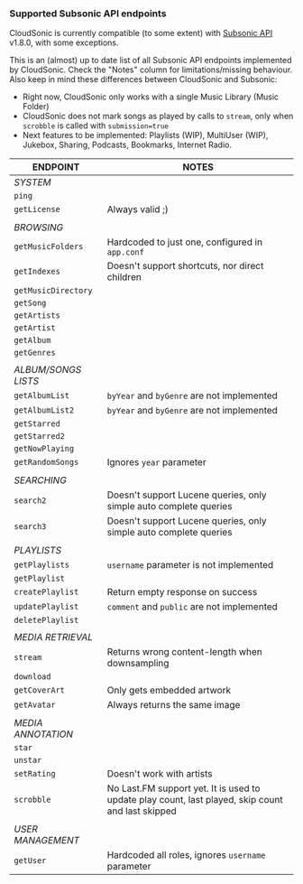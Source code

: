 
###  Supported Subsonic API endpoints

CloudSonic is currently compatible (to some extent) with [Subsonic API](subsonic.org/pages/api.jsp) v1.8.0, with some exceptions.

This is an (almost) up to date list of all Subsonic API endpoints implemented by CloudSonic. 
Check the "Notes" column for limitations/missing behaviour. Also keep in mind these differences between 
CloudSonic and Subsonic:

* Right now, CloudSonic only works with a single Music Library (Music Folder)
* CloudSonic does not mark songs as played by calls to `stream`, only when 
 `scrobble` is called with `submission=true`
* Next features to be implemented: Playlists (WIP), MultiUser (WIP), Jukebox, Sharing, Podcasts, Bookmarks, Internet Radio. 


| ENDPOINT               | NOTES |
|------------------------|-------|
| _SYSTEM_               ||
| `ping`                 | |
| `getLicense`           | Always valid ;) |    
| ||
| _BROWSING_             ||
| `getMusicFolders`      | Hardcoded to just one, configured in `app.conf` |
| `getIndexes`           | Doesn't support shortcuts, nor direct children |
| `getMusicDirectory`    | |
| `getSong`              | |
| `getArtists`           | |
| `getArtist`            | |
| `getAlbum`             | |
| `getGenres`            | |
| ||
| _ALBUM/SONGS LISTS_    ||
| `getAlbumList`         | `byYear` and `byGenre` are not implemented |
| `getAlbumList2`        | `byYear` and `byGenre` are not implemented |
| `getStarred`           | |
| `getStarred2`          | |
| `getNowPlaying`        | |
| `getRandomSongs`       | Ignores `year` parameter |
| ||
| _SEARCHING_            ||
| `search2`              | Doesn't support Lucene queries, only simple auto complete queries |
| `search3`              | Doesn't support Lucene queries, only simple auto complete queries |
| ||
| _PLAYLISTS_            ||
| `getPlaylists`         | `username` parameter is not implemented |
| `getPlaylist`          | |
| `createPlaylist`       | Return empty response on success |
| `updatePlaylist`       | `comment` and `public` are not implemented |
| `deletePlaylist`       | |
| ||
| _MEDIA RETRIEVAL_      ||
| `stream`               | Returns wrong content-length when downsampling |
| `download`             | |
| `getCoverArt`          | Only gets embedded artwork |
| `getAvatar`            | Always returns the same image |
| ||
| _MEDIA ANNOTATION_     ||
| `star`                 | |
| `unstar`               | |
| `setRating`            | Doesn't work with artists |
| `scrobble`             | No Last.FM support yet. It is used to update play count, last played, skip count and last skipped |
| ||
| _USER MANAGEMENT_      ||
| `getUser`              | Hardcoded all roles, ignores `username` parameter|
